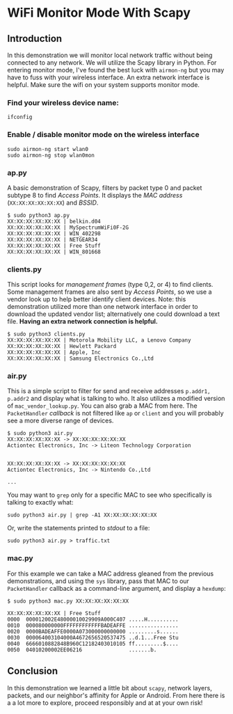 # WiFi Monitor Mode With Scapy

## Introduction

In this demonstration we will monitor local network traffic without being connected to any network.  We will utilize the Scapy library in Python. For entering monitor mode, I've found the best luck with `airmon-ng` but you may have to fuss with your wireless interface. An extra network interface is helpful. Make sure the wifi on your system supports monitor mode.

### Find your wireless device name:

```
ifconfig
```

### Enable / disable monitor mode on the wireless interface  

```
sudo airmon-ng start wlan0
sudo airmon-ng stop wlan0mon
```

### ap.py

A basic demonstration of Scapy, filters by packet type 0 and packet subtype 8 to find *Access Points*. It displays the *MAC address* (`XX:XX:XX:XX:XX:XX`) and *BSSID*.

```
$ sudo python3 ap.py 
XX:XX:XX:XX:XX:XX | belkin.d04
XX:XX:XX:XX:XX:XX | MySpectrumWiFi0F-2G
XX:XX:XX:XX:XX:XX | WIN_402298
XX:XX:XX:XX:XX:XX | NETGEAR34
XX:XX:XX:XX:XX:XX | Free Stuff
XX:XX:XX:XX:XX:XX | WIN_801668
```



### clients.py

This script looks for *management frames* (type 0,2, or 4) to find clients. Some management frames are also sent by *Access Points*, so we use a vendor look up to help better identify client devices. Note: this demonstration utilized more than one network interface in order to download the updated vendor list; alternatively one could download a text file. **Having an extra network connection is helpful.**

```
$ sudo python3 clients.py
XX:XX:XX:XX:XX:XX | Motorola Mobility LLC, a Lenovo Company
XX:XX:XX:XX:XX:XX | Hewlett Packard
XX:XX:XX:XX:XX:XX | Apple, Inc
XX:XX:XX:XX:XX:XX | Samsung Electronics Co.,Ltd

```

### air.py

This is a simple script to filter for send and receive addresses `p.addr1, p.addr2` and display what is talking to who. It also utilizes a modified version of `mac_vendor_lookup.py`. You can also grab a MAC from here. The `PacketHandler` *callback* is not filtered like `ap` or `client` and you will probably see a more diverse range of devices.

```
$ sudo python3 air.py
XX:XX:XX:XX:XX:XX -> XX:XX:XX:XX:XX:XX
Actiontec Electronics, Inc -> Liteon Technology Corporation


XX:XX:XX:XX:XX:XX -> XX:XX:XX:XX:XX:XX
Actiontec Electronics, Inc -> Nintendo Co.,Ltd

...
```

You may want to `grep` only for a specific MAC to see who specifically is talking to exactly what:

```
sudo python3 air.py | grep -A1 XX:XX:XX:XX:XX:XX
```

Or, write the statements printed to *stdout* to a file:

```
sudo python3 air.py > traffic.txt
```

### mac.py

For this example we can take a MAC address gleaned from the previous demonstrations, and using the `sys` library, pass that MAC to our `PacketHandler` callback as a command-line argument,  and display a `hexdump`:

```
$ sudo python3 mac.py XX:XX:XX:XX:XX:XX

XX:XX:XX:XX:XX:XX | Free Stuff
0000  000012002E48000010029909A000C407 .....H..........
0010  000080000000FFFFFFFFFFFFBADEAFFE ................
0020  0000BADEAFFE0000A073000000000000 .........s......
0030  000064003104000A4672656520537475 ..d.1...Free Stu
0040  6666010882848B960C12182403010105 ff.........$....
0050  04010200002EE06216               .......b.

```

## Conclusion

In this demonstration we learned a little bit about `scapy`, network layers, packets, and our neighbor's affinity for Apple or Android. From here there is a a lot more to explore, proceed responsibly and at at your own risk!
